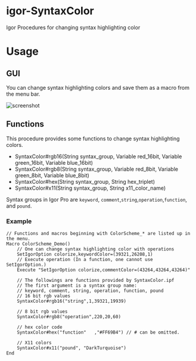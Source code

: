 # igor-SyntaxColor
Igor Procedures for changing syntax highlighting color

# Usage
## GUI
You can change syntax highlighting colors and save them as a macro from the menu bar.

<img src="http://img.f.hatena.ne.jp/images/fotolife/r/ryotako/20160910/20160910201958.png" alt="screenshot">

## Functions
This procedure provides some functions to change syntax highlighting colors.

- SyntaxColor#rgb16(String syntax_group, Variable red_16bit, Variable green_16bit, Variable blue_16bit)
- SyntaxColor#rgb8(String syntax_group, Variable red_8bit, Variable green_8bit, Variable blue_8bit)
-	SyntaxColor#hex(String syntax_group, String hex_triplet)
-	SyntaxColor#x11(String syntax_group, String x11_color_name)

Syntax groups in Igor Pro are `keyword`, `comment`,`string`,`operation`,`function`, and `pound`.

### Example
```
// Functions and macros beginning with ColorScheme_* are listed up in the menu. 
Macro ColorScheme_Demo()
	// One can change syntax highlighting color with operations
	SetIgorOption colorize,keywordColor=(39321,26208,1)
	// Execute operation (In a function, one cannot use SetIgorOption.)
	Execute "SetIgorOption colorize,commentColor=(43264,43264,43264)"

	// The followings are functions provided by SyntaxColor.ipf
	// The first argument is a syntax group name:
	// keyword, comment, string, operation, function, pound
	// 16 bit rgb values
	SyntaxColor#rgb16("string",1,39321,19939)

	// 8 bit rgb values
	SyntaxColor#rgb8("operation",220,20,60)
	
	// hex color code
	SyntaxColor#hex("function"   ,"#FF69B4") // # can be omitted.

	// X11 colors
	SyntaxColor#x11("pound", "DarkTurquoise")
End
```
